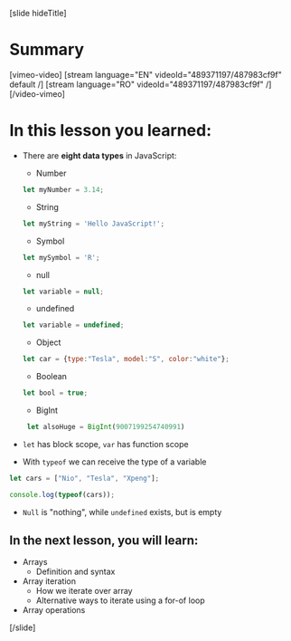 [slide hideTitle]
# Summary

[vimeo-video]
[stream language="EN" videoId="489371197/487983cf9f" default /]
[stream language="RO" videoId="489371197/487983cf9f"  /]
[/video-vimeo]


# In this lesson you learned:

- There are **eight data types** in JavaScript: 
    - Number
    ```js
    let myNumber = 3.14;
    ```
    - String
    ```js
    let myString = 'Hello JavaScript!';
    ```
    - Symbol
    ```js
    let mySymbol = 'R';
    ```
    - null

     ```js
    let variable = null;
    ```
    - undefined
     ```js
    let variable = undefined;
    ```
    - Object
     ```js
    let car = {type:"Tesla", model:"S", color:"white"};
    ```
    - Boolean
     ```js
    let bool = true;
    ```
    - BigInt 
   ```js
    let alsoHuge = BigInt(9007199254740991)
    ```
- `let` has block scope, `var` has function scope

- With `typeof` we can receive the type of a variable
``` js live
let cars = ["Nio", "Tesla", "Xpeng"];

console.log(typeof(cars));
```

- `Null` is "nothing", while `undefined` exists, but is empty


## In the next lesson, you will learn:

- Arrays
  - Definition and syntax
- Array iteration
  - How we iterate over array
  - Alternative ways to iterate using a for-of loop
- Array operations

[/slide]
